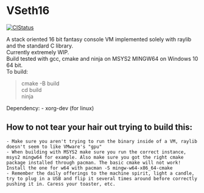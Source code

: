 # VSeth16

[![CIStatus](https://img.shields.io/github/actions/workflow/status/AgitatedAlice/cmake.yml?branch=master)](https://github.com/AgitatedAlice/VSeth16/actions/workflows/cmake.yml)

 A stack oriented 16 bit fantasy console VM implemented solely with raylib and the standard C library.  
 Currently extremely WIP.  
 Build tested with gcc, cmake and ninja on MSYS2 MINGW64 on Windows 10 64 bit.  
 To build:  
 > cmake -B build  
 > cd build  
 > ninja  

Dependency:
	- xorg-dev (for linux)

## How to not tear your hair out trying to build this:
	- Make sure you aren't trying to run the binary inside of a VM, raylib doesn't seem to like VMware's "gpu"
	- When building with MSYS2 make sure you run the correct instance, msys2 mingw64 for example. Also make sure you got the right cmake package installed through pacman. The basic cmake will not work! Install the one for w64 with pacman -S mingw-w64-x86_64-cmake
	- Remember the daily offerings to the machine spirit, light a candle, try to plug in a USB and flip it several times around before correctly pushing it in. Caress your toaster, etc.
	
